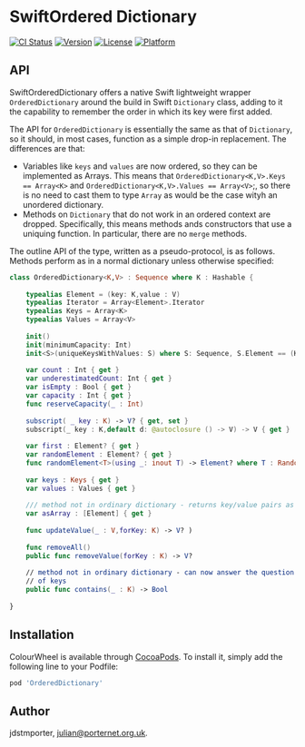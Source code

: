# SwiftOrdered Dictionary


[![CI Status](https://img.shields.io/travis/jdstmporter/SwiftOrderedDictionary.svg?style=flat)](https://travis-ci.org/jdstmporter/SwiftOrderedDictionary)
[![Version](https://img.shields.io/cocoapods/v/SwiftOrderedDictionary.svg?style=flat)](https://cocoapods.org/pods/SwiftOrderedDictionary)
[![License](https://img.shields.io/cocoapods/l/SwiftOrderedDictionary.svg?style=flat)](https://cocoapods.org/pods/SwiftOrderedDictionary)
[![Platform](https://img.shields.io/cocoapods/p/SwiftOrderedDictionary.svg?style=flat)](https://cocoapods.org/pods/SwiftOrderedDictionary)

## API

SwiftOrderedDictionary offers a native Swift lightweight wrapper `OrderedDictionary` around the build in Swift `Dictionary` class, adding to it the capability to remember the order in which its key were first added.  

The API for `OrderedDictionary` is essentially the same as that of `Dictionary`, so it should, in most cases, function as a simple drop-in replacement.  The differences are that:

* Variables like `keys` and `values` are now ordered, so they can be implemented as Arrays.  This means that `OrderedDictionary<K,V>.Keys == Array<K>` and  `OrderedDictionary<K,V>.Values == Array<V>`;, so there is no need to cast them to type `Array` as would be the case wityh an unordered dictionary.
* Methods on `Dictionary` that do not work in an ordered context are dropped.  Specifically, this means methods ands constructors that use a uniquing function.  In particular, there are no `merge` methods.  

The outline API of the type, written as a pseudo-protocol, is as follows.  Methods perform as in a normal dictionary unless otherwise specified:

```swift
class OrderedDictionary<K,V> : Sequence where K : Hashable {
    
    typealias Element = (key: K,value : V)
    typealias Iterator = Array<Element>.Iterator
    typealias Keys = Array<K>
    typealias Values = Array<V>
    
    init() 
    init(minimumCapacity: Int) 
    init<S>(uniqueKeysWithValues: S) where S: Sequence, S.Element == (K,V) 
    
    var count : Int { get }
    var underestimatedCount: Int { get }
    var isEmpty : Bool { get }
    var capacity : Int { get }
    func reserveCapacity(_ : Int) 
    
    subscript( _ key : K) -> V? { get, set }
    subscript(_ key : K,default d: @autoclosure () -> V) -> V { get }
    
    var first : Element? { get }
    var randomElement : Element? { get }
    func randomElement<T>(using _: inout T) -> Element? where T : RandomNumberGenerator 
    
    var keys : Keys { get }
    var values : Values { get }
    
    /// method not in ordinary dictionary - returns key/value pairs as an ordered list
    var asArray : [Element] { get } 
    
    func updateValue(_ : V,forKey: K) -> V? )
    
    func removeAll() 
    public func removeValue(forKey : K) -> V? 
    
    // method not in ordinary dictionary - can now answer the question precisely by checking the list
    // of keys
    public func contains(_ : K) -> Bool 
    
}
```



## Installation

ColourWheel is available through [CocoaPods](https://cocoapods.org). To install
it, simply add the following line to your Podfile:

```ruby
pod 'OrderedDictionary'
```

## Author

jdstmporter, julian@porternet.org.uk.  
